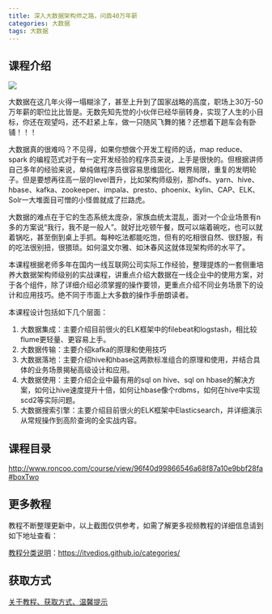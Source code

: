 ```yaml
---
title: 深入大数据架构师之路，问鼎40万年薪
categories: 大数据
tags: 大数据
---
```


## 课程介绍

![](http://static.roncoo.com/lecturer/73e93a2eeb5c4eb2ad0aab13ddcc8f8b.jpg)

<!--more-->

大数据在这几年火得一塌糊涂了，甚至上升到了国家战略的高度，职场上30万-50万年薪的职位比比皆是。无数先知先觉的小伙伴已经华丽转身，实现了人生的小目标，你还在观望吗，还不赶紧上车，做一只随风飞舞的猪？还想着下趟车会有卧铺！！！

​大数据真的很难吗？不见得，如果你想做个开发工程师的话，map reduce、spark 的编程范式对于有一定开发经验的程序员来说，上手是很快的。但根据讲师自己多年的经验来说，单纯做程序员很容易思维固化、眼界局限，重复的发明轮子。但是要想再往高一层的level晋升，比如架构师级别，那hdfs、yarn、hive、hbase、kafka、zookeeper、impala、presto、phoenix、kylin、CAP、ELK、Solr一大堆面目可憎的小怪兽就成了拦路虎。

​大数据的难点在于它的生态系统太庞杂，家族血统太混乱，面对一个企业场景有n多的方案说“我行，我不是一般人”。就好比吃顿午餐，既可以端着碗吃，也可以就着锅吃，甚至倒到桌上手抓。每种吃法都能吃饱，但有的吃相很自然、很舒服，有的吃法很别扭，很猥琐。如何温文尔雅、如沐春风这就体现架构师的水平了。

​本课程根据老师多年在国内一线互联网公司实际工作经验，整理提炼的一套侧重培养大数据架构师级别的实战课程，讲重点介绍大数据在一线企业中的使用方案，对于各个组件，除了详细介绍必须掌握的操作要领，更重点介绍不同业务场景下的设计和应用技巧。绝不同于市面上大多数的操作手册朗读者。

本课程设计包括如下几个层面：

1. 大数据集成：主要介绍目前很火的ELK框架中的filebeat和logstash，相比较flume更轻量、更容易上手。
2. 大数据传输：主要介绍kafka的原理和使用技巧
3. 大数据落地：主要介绍hive和hbase这两款标准组合的原理和使用，并结合具体的业务场景揭秘高级设计和应用。
4. 大数据使用：主要介绍企业中最有用的sql on hive、sql on hbase的解决方案，如何让hive速度提升十倍，如何让hbase像个rdbms，如何在hive中实现scd2等实际问题。
5. 大数据搜索引擎：主要介绍目前很火的ELK框架中Elasticsearch，并详细演示从常规操作到高阶查询的全实战内容。

## 课程目录

http://www.roncoo.com/course/view/96f40d99866546a68f87a10e9bbf28fa#boxTwo

## 更多教程

教程不断整理更新中，以上截图仅供参考，如需了解更多视频教程的详细信息请到如下地址查看：

[教程分类说明](https://itvedios.github.io/categories/)：<https://itvedios.github.io/categories/>

## 获取方式

[关于教程、获取方式、温馨提示](https://itvedios.github.io/about/)